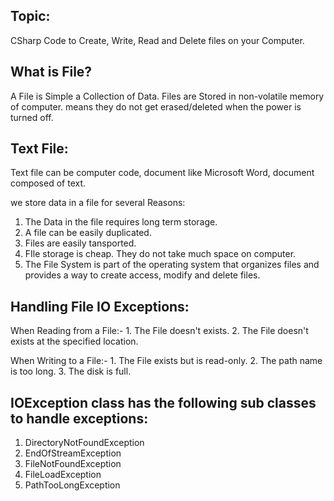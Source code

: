 Topic: 
------
CSharp Code to Create, Write, Read and Delete files on your Computer.

What is File?
-------------
A File is Simple a Collection of Data. Files are Stored in non-volatile memory of computer.
means they do not get erased/deleted when the power is turned off.

Text File:
---------
Text file can be computer code, document like Microsoft Word, document composed of text.

we store data in a file for several Reasons:
1. The Data in the file requires long term storage.
2. A file can be easily duplicated.
3. Files are easily tansported.
4. FIle storage is cheap. They do not take much space on computer.
5. The File System is part of the operating system that organizes files and provides a way to create access, modify and delete files.

 
Handling File IO Exceptions:
----------------------------
When Reading from a File:-
	1. The File doesn't exists.
	2. The File doesn't exists at the specified location.

When Writing to a File:-
	1. The File exists but is read-only.
	2. The path name is too long.
	3. The disk is full.


IOException class has the following sub classes to handle exceptions:
---------------------------------------------------------------------
1. DirectoryNotFoundException
2. EndOfStreamException
3. FileNotFoundException
4. FileLoadException
5. PathTooLongException